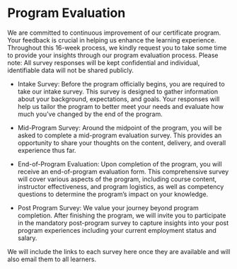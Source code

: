 # Program Evaluation 

We are committed to continuous improvement of our certificate program. Your feedback is crucial in helping us enhance the learning experience. Throughout this 16-week process, we kindly request you to take some time to provide your insights through our program evaluation process. Please note: All survey responses will be kept confidential and individual, identifiable data will not be shared publicly.  

* Intake Survey: Before the program officially begins, you are required to take our intake survey. This survey is designed to gather information about your background, expectations, and goals. Your responses will help us tailor the program to better meet your needs and evaluate how much you’ve changed by the end of the program. 

* Mid-Program Survey: Around the midpoint of the program, you will be asked to complete a mid-program evaluation survey. This provides an opportunity to share your thoughts on the content, delivery, and overall experience thus far. 

* End-of-Program Evaluation: Upon completion of the program, you will receive an end-of-program evaluation form. This comprehensive survey will cover various aspects of the program, including course content, instructor effectiveness, and program logistics, as well as competency questions to determine the program’s impact on your knowledge. 

* Post Program Survey: We value your journey beyond program completion. After finishing the program, we will invite you to participate in the mandatory post-program survey to capture insights into your post program experiences including your current employment status and salary.  

We will include the links to each survey here once they are available and will also email them to all learners.  

 
